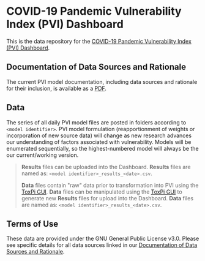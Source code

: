 # COVID-19 Pandemic Vulnerability Index (PVI) Dashboard

This is the data repository for the [COVID-19 Pandemic Vulnerability Index (PVI) Dashboard](https://toxpi.org/covid-19/map/).  

## Documentation of Data Sources and Rationale

The current PVI model documentation, including data sources and rationale for their inclusion, is available as a [PDF](https://toxpi.org/covid-19/).

## Data

The series of all daily PVI model files are posted in folders according to `<model identifier>`. PVI model formulation (reapportionment of weights or incorporation of new source data) will change as new research advances our understanding of factors associated with vulnerability. Models will be enumerated sequentially, so the highest-numbered model will always be the our current/working version.

> **Results** files can be uploaded into the Dashboard. **Results** files are named as:</n>
>  `<model identifier>_results_<date>.csv`.
>  
> **Data** files contain "raw" data prior to transformation into PVI using the [ToxPi  GUI](https://toxpi.org/). **Data** files can be manipulated using the [ToxPi  GUI](https://toxpi.org/) to generate new **Results** files for upload into the Dashboard. **Data** files are named as:</n>
>  `<model identifier>_results_<date>.csv`.

## Terms of Use

These data are provided under the GNU General Public License v3.0. Please see specific details for all data sources linked in our [Documentation of Data Sources and Rationale](https://toxpi.org/covid-19/).

